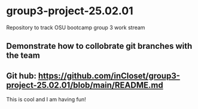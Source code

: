 # group3-project-25.02.01
Repository to track OSU bootcamp group 3 work stream

## Demonstrate how to collobrate git branches with the team
## Git hub: https://github.com/inCloset/group3-project-25.02.01/blob/main/README.md
This is cool and I am having fun!


